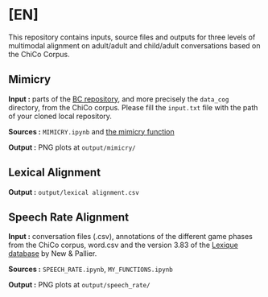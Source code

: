 # [EN]

This repository contains inputs, source files and outputs for three levels of multimodal alignment on adult/adult and child/adult conversations based on the ChiCo Corpus.

## Mimicry

**Input :** parts of the [BC repository](https://github.com/afourtassi/BC), and more precisely the `data_cog` directory, from the ChiCo corpus. Please fill the `input.txt` file with the path of your cloned local repository.

**Sources :** `MIMICRY.ipynb` and [the mimicry function](https://github.com/kelhad00/IBPY/blob/master/interaction_analysis.py)

**Output :** PNG plots at `output/mimicry/`

## Lexical Alignment

**Output :** `output/lexical alignment.csv`

## Speech Rate Alignment

**Input :** conversation files (.csv), annotations of the different game phases from the ChiCo corpus, word.csv and the version 3.83 of the [Lexique database](http://www.lexique.org/) by New & Pallier.

**Sources :** `SPEECH_RATE.ipynb`, `MY_FUNCTIONS.ipynb`

**Output :** PNG plots at `output/speech_rate/`
